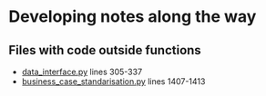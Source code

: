 # Developing notes along the way

## Files with code outside functions

+ [data_interface.py](../mppSteel/import_data/data_interface.py) lines 305-337
+ [business_case_standarisation.py](../mppSteel/business_case_standarisation.py) lines 1407-1413